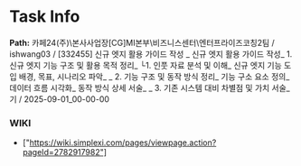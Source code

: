 # Task Info

**Path:** 카페24(주)\본사사업장\[CG]MI본부\비즈니스센터\엔터프라이즈코칭2팀 / ishwang03 / [332455] 신규 엣지 활용 가이드 작성 _ 신규 엣지 활용 가이드 작성_ 1. 신규 엣지 기능 구조 및 활용 목적 정리_ └1. 인풋 자료 분석 및 이해_ 신규 엣지 기능 도입 배경, 목표, 시나리오 파악_ _ 2. 기능 구조 및 동작 방식 정리_ 기능 구소 요소 정의_ 데이터 흐름 시각화_ 동작 방식 상세 서술_ _ 3. 기존 시스템 대비 차별점 및 가치 서술_ 기 / 2025-09-01_00-00-00

### WIKI
- ["https://wiki.simplexi.com/pages/viewpage.action?pageId=2782917982"]


